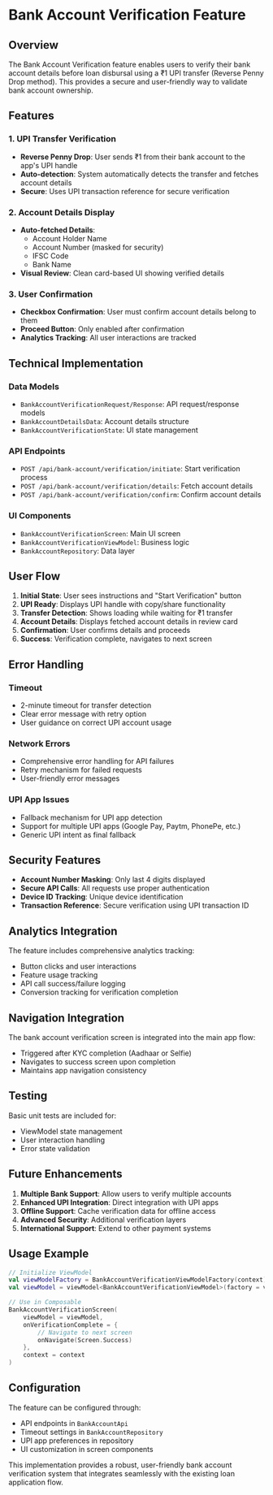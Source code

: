 # Bank Account Verification Feature

## Overview

The Bank Account Verification feature enables users to verify their bank account details before loan disbursal using a ₹1 UPI transfer (Reverse Penny Drop method). This provides a secure and user-friendly way to validate bank account ownership.

## Features

### 1. UPI Transfer Verification
- **Reverse Penny Drop**: User sends ₹1 from their bank account to the app's UPI handle
- **Auto-detection**: System automatically detects the transfer and fetches account details
- **Secure**: Uses UPI transaction reference for secure verification

### 2. Account Details Display
- **Auto-fetched Details**: 
  - Account Holder Name
  - Account Number (masked for security)
  - IFSC Code
  - Bank Name
- **Visual Review**: Clean card-based UI showing verified details

### 3. User Confirmation
- **Checkbox Confirmation**: User must confirm account details belong to them
- **Proceed Button**: Only enabled after confirmation
- **Analytics Tracking**: All user interactions are tracked

## Technical Implementation

### Data Models
- `BankAccountVerificationRequest/Response`: API request/response models
- `BankAccountDetailsData`: Account details structure
- `BankAccountVerificationState`: UI state management

### API Endpoints
- `POST /api/bank-account/verification/initiate`: Start verification process
- `POST /api/bank-account/verification/details`: Fetch account details
- `POST /api/bank-account/verification/confirm`: Confirm account details

### UI Components
- `BankAccountVerificationScreen`: Main UI screen
- `BankAccountVerificationViewModel`: Business logic
- `BankAccountRepository`: Data layer

## User Flow

1. **Initial State**: User sees instructions and "Start Verification" button
2. **UPI Ready**: Displays UPI handle with copy/share functionality
3. **Transfer Detection**: Shows loading while waiting for ₹1 transfer
4. **Account Details**: Displays fetched account details in review card
5. **Confirmation**: User confirms details and proceeds
6. **Success**: Verification complete, navigates to next screen

## Error Handling

### Timeout
- 2-minute timeout for transfer detection
- Clear error message with retry option
- User guidance on correct UPI account usage

### Network Errors
- Comprehensive error handling for API failures
- Retry mechanism for failed requests
- User-friendly error messages

### UPI App Issues
- Fallback mechanism for UPI app detection
- Support for multiple UPI apps (Google Pay, Paytm, PhonePe, etc.)
- Generic UPI intent as final fallback

## Security Features

- **Account Number Masking**: Only last 4 digits displayed
- **Secure API Calls**: All requests use proper authentication
- **Device ID Tracking**: Unique device identification
- **Transaction Reference**: Secure verification using UPI transaction ID

## Analytics Integration

The feature includes comprehensive analytics tracking:
- Button clicks and user interactions
- Feature usage tracking
- API call success/failure logging
- Conversion tracking for verification completion

## Navigation Integration

The bank account verification screen is integrated into the main app flow:
- Triggered after KYC completion (Aadhaar or Selfie)
- Navigates to success screen upon completion
- Maintains app navigation consistency

## Testing

Basic unit tests are included for:
- ViewModel state management
- User interaction handling
- Error state validation

## Future Enhancements

1. **Multiple Bank Support**: Allow users to verify multiple accounts
2. **Enhanced UPI Integration**: Direct integration with UPI apps
3. **Offline Support**: Cache verification data for offline access
4. **Advanced Security**: Additional verification layers
5. **International Support**: Extend to other payment systems

## Usage Example

```kotlin
// Initialize ViewModel
val viewModelFactory = BankAccountVerificationViewModelFactory(context)
val viewModel = viewModel<BankAccountVerificationViewModel>(factory = viewModelFactory)

// Use in Composable
BankAccountVerificationScreen(
    viewModel = viewModel,
    onVerificationComplete = {
        // Navigate to next screen
        onNavigate(Screen.Success)
    },
    context = context
)
```

## Configuration

The feature can be configured through:
- API endpoints in `BankAccountApi`
- Timeout settings in `BankAccountRepository`
- UPI app preferences in repository
- UI customization in screen components

This implementation provides a robust, user-friendly bank account verification system that integrates seamlessly with the existing loan application flow. 